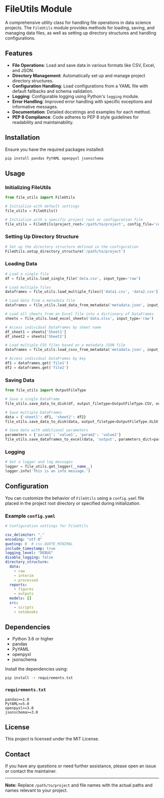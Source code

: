 # FileUtils Module

A comprehensive utility class for handling file operations in data science projects. The `FileUtils` module provides methods for loading, saving, and managing data files, as well as setting up directory structures and handling configurations.

## Features

- **File Operations**: Load and save data in various formats like CSV, Excel, and JSON.
- **Directory Management**: Automatically set up and manage project directory structures.
- **Configuration Handling**: Load configurations from a YAML file with default fallbacks and schema validation.
- **Logging**: Configurable logging using Python's `logging` module.
- **Error Handling**: Improved error handling with specific exceptions and informative messages.
- **Documentation**: Detailed docstrings and examples for each method.
- **PEP 8 Compliance**: Code adheres to PEP 8 style guidelines for readability and maintainability.

## Installation

Ensure you have the required packages installed:

```bash
pip install pandas PyYAML openpyxl jsonschema
```

## Usage

### Initializing FileUtils

```python
from file_utils import FileUtils

# Initialize with default settings
file_utils = FileUtils()

# Initialize with a specific project root or configuration file
file_utils = FileUtils(project_root='/path/to/project', config_file='config.yaml')
```

### Setting Up Directory Structure

```python
# Set up the directory structure defined in the configuration
FileUtils.setup_directory_structure('/path/to/project')
```

### Loading Data

```python
# Load a single file
df = file_utils.load_single_file('data.csv', input_type='raw')

# Load multiple files
dataframes = file_utils.load_multiple_files(['data1.csv', 'data2.csv'], input_type='processed')

# Load data from a metadata file
dataframes = file_utils.load_data_from_metadata('metadata.json', input_type='raw')

# Load all sheets from an Excel file into a dictionary of DataFrames
sheets = file_utils.load_excel_sheets('data.xlsx', input_type='raw')

# Access individual DataFrames by sheet name
df_sheet1 = sheets['Sheet1']
df_sheet2 = sheets['Sheet2']

# Load multiple CSV files based on a metadata JSON file
dataframes = file_utils.load_csvs_from_metadata('metadata.json', input_type='raw')

# Access individual DataFrames by key
df1 = dataframes.get('file1')
df2 = dataframes.get('file2')
```

### Saving Data

```python
from file_utils import OutputFileType

# Save a single DataFrame
file_utils.save_data_to_disk(df, output_filetype=OutputFileType.CSV, output_type='processed', file_name='output')

# Save multiple DataFrames
data = {'sheet1': df1, 'sheet2': df2}
file_utils.save_data_to_disk(data, output_filetype=OutputFileType.XLSX, file_name='multi_sheet')

# Save data with additional parameters
parameters = {'param1': 'value1', 'param2': 'value2'}
file_utils.save_dataframes_to_excel(data, 'output', parameters_dict=parameters)
```

### Logging

```python
# Get a logger and log messages
logger = file_utils.get_logger(__name__)
logger.info('This is an info message.')
```

## Configuration

You can customize the behavior of `FileUtils` using a `config.yaml` file placed in the project root directory or specified during initialization.

### Example `config.yaml`

```yaml
# Configuration settings for FileUtils

csv_delimiter: ","
encoding: "utf-8"
quoting: 0  # csv.QUOTE_MINIMAL
include_timestamp: true
logging_level: "DEBUG"
disable_logging: false
directory_structure:
  data:
    - raw
    - interim
    - processed
  reports:
    - figures
    - outputs
  models: []
  src:
    - scripts
    - notebooks
```

## Dependencies

- Python 3.6 or higher
- pandas
- PyYAML
- openpyxl
- jsonschema

Install the dependencies using:

```bash
pip install -r requirements.txt
```

### `requirements.txt`

```
pandas>=1.0
PyYAML>=5.0
openpyxl>=3.0
jsonschema>=3.0
```

## License

This project is licensed under the MIT License.

## Contact

If you have any questions or need further assistance, please open an issue or contact the maintainer.

---

**Note:** Replace `/path/to/project` and file names with the actual paths and names relevant to your project.
